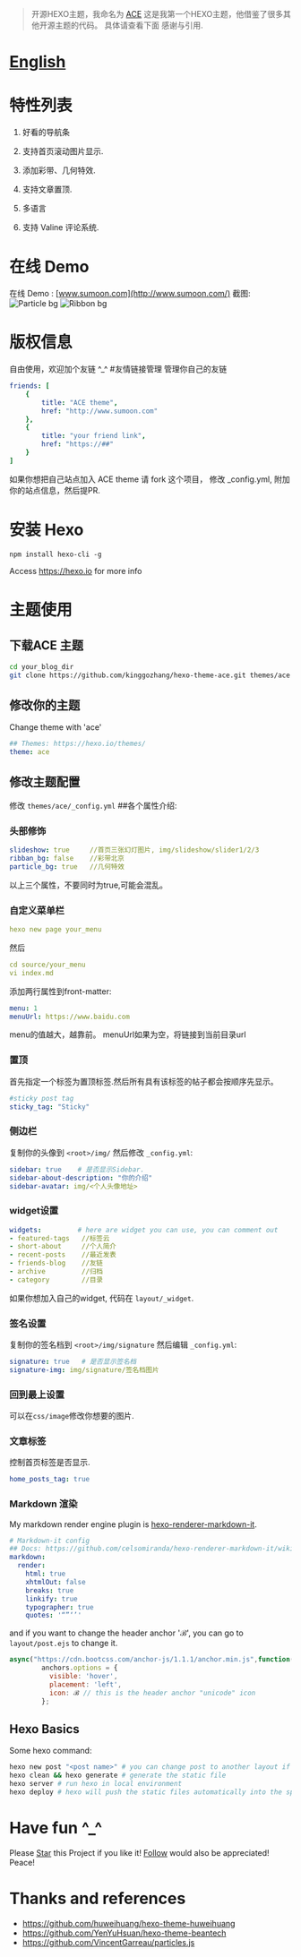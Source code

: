 > 开源HEXO主题，我命名为 [ACE](https://github.com/kinggozhang/hexo-theme-ace) 这是我第一个HEXO主题，他借鉴了很多其他开源主题的代码。
> 具体请查看下面 感谢与引用. 
# [English](https://github.com/kinggozhang/hexo-theme-ace/README-en.md)
# 特性列表
 1. 好看的导航条
 2. 支持首页滚动图片显示.
 
 4. 添加彩带、几何特效.
 5. 支持文章置顶.
 6. 多语言
 7. 支持 Valine 评论系统.
# 在线 Demo

在线 Demo : [www.sumoon.com](http://www.sumoon.com/)
截图:
![Particle bg](snapshots/snapshot_particle.png "snapshot_particle_bg")
![Ribbon bg](snapshots/snapshot_ribbon_en.png "snapshot_ribbon_bg")
# 版权信息
自由使用，欢迎加个友链 ^_^
#友情链接管理
管理你自己的友链
```yml
friends: [
    {
        title: "ACE theme",
        href: "http://www.sumoon.com"
    },
    {
        title: "your friend link",
        href: "https://##"
    }
]

```
如果你想把自己站点加入 ACE theme
请 fork 这个项目， 修改 _config.yml, 附加你的站点信息，然后提PR.

# 安装 Hexo

```shell
npm install hexo-cli -g
```
Access <https://hexo.io> for more info
# 主题使用

## 下载ACE 主题

```bash
cd your_blog_dir
git clone https://github.com/kinggozhang/hexo-theme-ace.git themes/ace
```

## 修改你的主题
Change theme with 'ace'
```yml
## Themes: https://hexo.io/themes/
theme: ace
```
## 修改主题配置

修改 `themes/ace/_config.yml`
##各个属性介绍:

### 头部修饰
```yml
slideshow: true     //首页三张幻灯图片, img/slideshow/slider1/2/3
ribban_bg: false    //彩带北京
particle_bg: true   //几何特效
```
以上三个属性，不要同时为true,可能会混乱。
### 自定义菜单栏
```yml
hexo new page your_menu
```
然后 
```yml
cd source/your_menu
vi index.md
```
添加两行属性到front-matter:
```yml
menu: 1
menuUrl: https://www.baidu.com
```
menu的值越大，越靠前。
menuUrl如果为空，将链接到当前目录url

### 置顶
 首先指定一个标签为置顶标签.然后所有具有该标签的帖子都会按顺序先显示。
```yml
#sticky post tag
sticky_tag: "Sticky"
```
### 侧边栏
复制你的头像到 `<root>/img/` 然后修改 `_config.yml`:
```yml
sidebar: true    # 是否显示Sidebar.
sidebar-about-description: "你的介绍"
sidebar-avatar: img/<个人头像地址>
```
### widget设置
```yml
widgets:         # here are widget you can use, you can comment out
- featured-tags   //标签云
- short-about     //个人简介
- recent-posts    //最近发表
- friends-blog    //友链
- archive         //归档
- category        //目录
```
如果你想加入自己的widget, 代码在 `layout/_widget`.
### 签名设置
复制你的签名档到 `<root>/img/signature` 然后编辑 `_config.yml`:
```yml
signature: true   # 是否显示签名档
signature-img: img/signature/签名档图片
```
### 回到最上设置
可以在`css/image`修改你想要的图片.

### 文章标签
控制首页标签是否显示.
```yml
home_posts_tag: true
```
### Markdown 渲染
My markdown render engine plugin is [hexo-renderer-markdown-it](https://github.com/celsomiranda/hexo-renderer-markdown-it).
```yml
# Markdown-it config
## Docs: https://github.com/celsomiranda/hexo-renderer-markdown-it/wiki
markdown:
  render:
    html: true
    xhtmlOut: false
    breaks: true
    linkify: true
    typographer: true
    quotes: '“”‘’'
```
and if you want to change the header anchor 'ℬ', you can go to `layout/post.ejs` to change it.
```javascript
async("https://cdn.bootcss.com/anchor-js/1.1.1/anchor.min.js",function(){
        anchors.options = {
          visible: 'hover',
          placement: 'left',
          icon: ℬ // this is the header anchor "unicode" icon
        };
```

## Hexo Basics
Some hexo command:
```bash
hexo new post "<post name>" # you can change post to another layout if you want
hexo clean && hexo generate # generate the static file
hexo server # run hexo in local environment
hexo deploy # hexo will push the static files automatically into the specific branch(gh-pages) of your repo!
```

# Have fun ^_^ 
Please <a class="github-button" href="https://github.com/kinggozhang/hexo-theme-sumoon" data-icon="octicon-star" aria-label="Star kinggozhang/hexo-theme-sumoon on GitHub">Star</a> this Project if you like it! <a class="github-button" href="https://github.com/kinggozhang" aria-label="Follow @kinggozhang on GitHub">Follow</a> would also be appreciated!
Peace!
# Thanks and references
 - <https://github.com/huweihuang/hexo-theme-huweihuang>
 - <https://github.com/YenYuHsuan/hexo-theme-beantech>
 - <https://github.com/VincentGarreau/particles.js>
 

